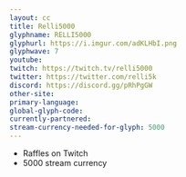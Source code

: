 ```yaml
---
layout: cc
title: Relli5000
glyphname: RELLI5000
glyphurl: https://i.imgur.com/adKLHbI.png
glyphwave: 7
youtube: 
twitch: https://twitch.tv/relli5000
twitter: https://twitter.com/relli5k
discord: https://discord.gg/pRhPgGW
other-site: 
primary-language: 
global-glyph-code: 
currently-partnered: 
stream-currency-needed-for-glyph: 5000
---
```

* Raffles on Twitch
* 5000 stream currency
